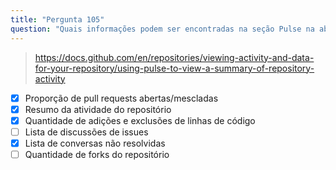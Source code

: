 ```yaml
---
title: "Pergunta 105"
question: "Quais informações podem ser encontradas na seção Pulse na aba Insights de um repositório? (Escolha quatro)"
---
```





> https://docs.github.com/en/repositories/viewing-activity-and-data-for-your-repository/using-pulse-to-view-a-summary-of-repository-activity
- [x] Proporção de pull requests abertas/mescladas
- [x] Resumo da atividade do repositório
- [x] Quantidade de adições e exclusões de linhas de código
- [ ] Lista de discussões de issues
- [x] Lista de conversas não resolvidas
- [ ] Quantidade de forks do repositório
